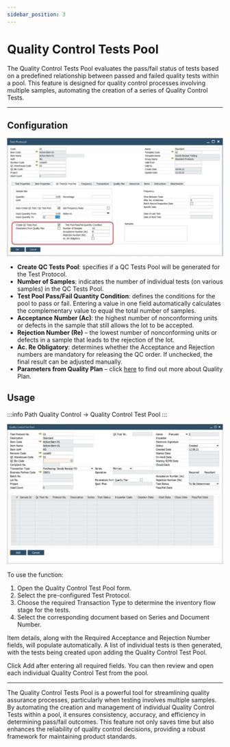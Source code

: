 ```yaml
---
sidebar_position: 3
---
```


# Quality Control Tests Pool

The Quality Control Tests Pool evaluates the pass/fail status of tests based on a predefined relationship between passed and failed quality tests within a pool. This feature is designed for quality control processes involving multiple samples, automating the creation of a series of Quality Control Tests.

---

## Configuration

![Test Protocol Test Pools](./media/quality-control-tests-pool/test-protocol-test-pools.webp)

- **Create QC Tests Pool**: specifies if a QC Tests Pool will be generated for the Test Protocol.
- **Number of Samples**: indicates the number of individual tests (on various samples) in the QC Tests Pool.
- **Test Pool Pass/Fail Quantity Condition**: defines the conditions for the pool to pass or fail. Entering a value in one field automatically calculates the complementary value to equal the total number of samples.
- **Acceptance Number (Ac)**: the highest number of nonconforming units or defects in the sample that still allows the lot to be accepted.
- **Rejection Number (Re)** – the lowest number of nonconforming units or defects in a sample that leads to the rejection of the lot.
- **Ac. Re Obligatory**: determines whether the Acceptance and Rejection numbers are mandatory for releasing the QC order. If unchecked, the final result can be adjusted manually.
- **Parameters from Quality Plan** – click [here](quality-plan.md) to find out more about Quality Plan.

## Usage

:::info Path
    Quality Control → Quality Control Test Pool
:::

![Quality Control Test Pool](./media/quality-control-tests-pool/quality-control-test-pool.webp)

To use the function:

1. Open the Quality Control Test Pool form.
2. Select the pre-configured Test Protocol.
3. Choose the required Transaction Type to determine the inventory flow stage for the tests.
4. Select the corresponding document based on Series and Document Number.

Item details, along with the Required Acceptance and Rejection Number fields, will populate automatically. A list of individual tests is then generated, with the tests being created upon adding the Quality Control Test Pool.

Click Add after entering all required fields. You can then review and open each individual Quality Control Test from the pool.

---
The Quality Control Tests Pool is a powerful tool for streamlining quality assurance processes, particularly when testing involves multiple samples. By automating the creation and management of individual Quality Control Tests within a pool, it ensures consistency, accuracy, and efficiency in determining pass/fail outcomes. This feature not only saves time but also enhances the reliability of quality control decisions, providing a robust framework for maintaining product standards.
